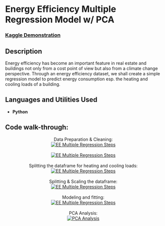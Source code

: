 # Energy Efficiency Multiple Regression Model w/ PCA

### [Kaggle Demonstration](https://www.kaggle.com/code/dvd1587/simple-energy-efficiency-multiple-regression-model)

<h2>Description</h2>
Energy efficiency has become an important feature in real estate and buildings not only from a cost point of view but also from a climate change perspective. Through an energy efficiency dataset, we shall create a simple regression model to predict energy consumption esp. the heating and cooling loads of a building.
<br />

<h2>Languages and Utilities Used</h2>

- <b>Python</b> 

<h2>Code walk-through:</h2>

<p align="center">
Data Preparation & Cleaning: <br/>
<a href="https://imgur.com/UCGwT4X"><img src="https://i.imgur.com/UCGwT4X.jpg" alt="EE Multiple Regression Steps" /></a>
<br />
<br />
<a href="https://imgur.com/Wlpe4dD"><img src="https://i.imgur.com/Wlpe4dD.jpg" alt="EE Multiple Regression Steps" /></a>
<br />
<br />
Splitting the dataframe for heating and cooling loads: <br/>
<a href="https://imgur.com/yfjLZXh"><img src="https://i.imgur.com/yfjLZXh.jpg" alt="EE Multiple Regression Steps" /></a>
<br />
<br />
Splitting & Scaling the dataframe: <br/>
<a href="https://imgur.com/esWr22Y"><img src="https://i.imgur.com/esWr22Y.jpg" alt="EE Multiple Regression Steps" /></a>
<br />
<br />
Modeling and fitting: <br/>
<a href="https://imgur.com/0brX9sU"><img src="https://i.imgur.com/0brX9sU.jpg" alt="EE Multiple Regression Steps" /></a>
<br />
<br />
PCA Analysis: <br/>
<a href="https://imgur.com/xQJOcDe"><img src="https://i.imgur.com/xQJOcDe.jpg" alt="PCA Analysis" /></a>
</p>

<!--
 ```diff
- text in red
+ text in green
! text in orange
# text in gray
@@ text in purple (and bold)@@
```
--!>
